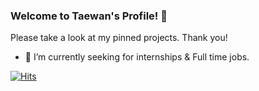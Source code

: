 ### Welcome to Taewan's Profile! 👋

Please take a look at my pinned projects. Thank you!


* 🌱 I’m currently seeking for internships & Full time jobs.

[![Hits](https://hits.seeyoufarm.com/api/count/incr/badge.svg?url=https%3A%2F%2Fgithub.com%2FTaewan-P)](https://hits.seeyoufarm.com)
